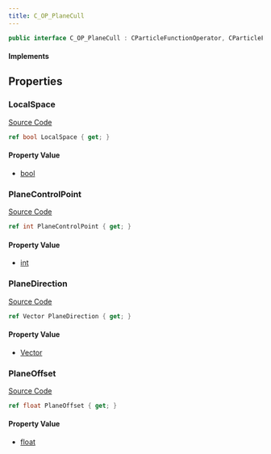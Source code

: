 ```yaml
---
title: C_OP_PlaneCull
---
```


```csharp
public interface C_OP_PlaneCull : CParticleFunctionOperator, CParticleFunction, ISchemaClass<CParticleFunction>, ISchemaClass<CParticleFunctionOperator>, ISchemaClass<C_OP_PlaneCull>, ISchemaField, ISchemaClass, INativeHandle
```

#### Implements

## Properties

### LocalSpace

[Source Code](https://github.com/swiftly-solution/swiftlys2/blob/beta/managed/src/SwiftlyS2.Generated/Schemas/Interfaces/C_OP_PlaneCull.cs#L20)

```csharp
ref bool LocalSpace { get; }
```

#### Property Value

- [bool](https://learn.microsoft.com/dotnet/api/system.boolean)

### PlaneControlPoint

[Source Code](https://github.com/swiftly-solution/swiftlys2/blob/beta/managed/src/SwiftlyS2.Generated/Schemas/Interfaces/C_OP_PlaneCull.cs#L16)

```csharp
ref int PlaneControlPoint { get; }
```

#### Property Value

- [int](https://learn.microsoft.com/dotnet/api/system.int32)

### PlaneDirection

[Source Code](https://github.com/swiftly-solution/swiftlys2/blob/beta/managed/src/SwiftlyS2.Generated/Schemas/Interfaces/C_OP_PlaneCull.cs#L18)

```csharp
ref Vector PlaneDirection { get; }
```

#### Property Value

- [Vector](/docs/api/shared/natives/vector)

### PlaneOffset

[Source Code](https://github.com/swiftly-solution/swiftlys2/blob/beta/managed/src/SwiftlyS2.Generated/Schemas/Interfaces/C_OP_PlaneCull.cs#L22)

```csharp
ref float PlaneOffset { get; }
```

#### Property Value

- [float](https://learn.microsoft.com/dotnet/api/system.single)


